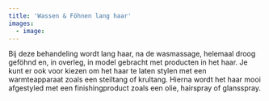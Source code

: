 ```yaml
---
title: 'Wassen & Föhnen lang haar'
images:
  - image:
---
```


Bij deze behandeling wordt lang haar, na de wasmassage, helemaal droog geföhnd en, in overleg, in model gebracht met producten in het haar. Je kunt er ook voor kiezen om het haar te laten stylen met een warmteapparaat zoals een steiltang of krultang. Hierna wordt het haar mooi afgestyled met een finishingproduct zoals een olie, hairspray of glansspray.
